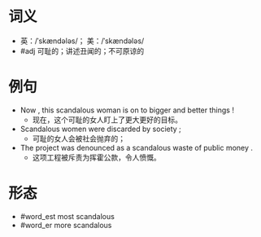 # 词义
- 英：/ˈskændələs/； 美：/ˈskændələs/
- #adj 可耻的；讲述丑闻的；不可原谅的
# 例句
- Now , this scandalous woman is on to bigger and better things !
	- 现在，这个可耻的女人盯上了更大更好的目标。
- Scandalous women were discarded by society ;
	- 可耻的女人会被社会抛弃的；
- The project was denounced as a scandalous waste of public money .
	- 这项工程被斥责为挥霍公款，令人愤慨。
# 形态
- #word_est most scandalous
- #word_er more scandalous
